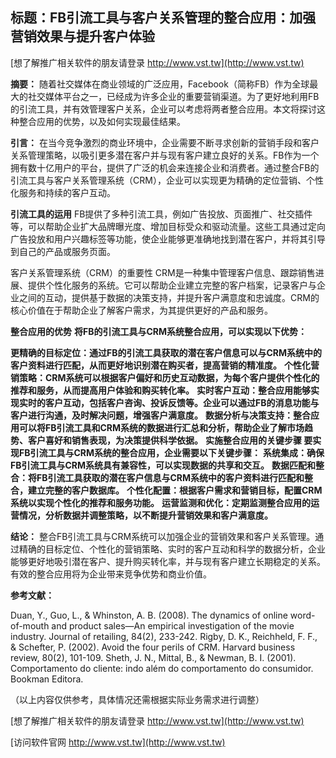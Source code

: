 ## **标题：FB引流工具与客户关系管理的整合应用：加强营销效果与提升客户体验**

[想了解推广相关软件的朋友请登录 http://www.vst.tw](http://www.vst.tw)

**摘要：**
随着社交媒体在商业领域的广泛应用，Facebook（简称FB）作为全球最大的社交媒体平台之一，已经成为许多企业的重要营销渠道。为了更好地利用FB的引流工具，并有效管理客户关系，企业可以考虑将两者整合应用。本文将探讨这种整合应用的优势，以及如何实现最佳结果。

**引言：**
在当今竞争激烈的商业环境中，企业需要不断寻求创新的营销手段和客户关系管理策略，以吸引更多潜在客户并与现有客户建立良好的关系。FB作为一个拥有数十亿用户的平台，提供了广泛的机会来连接企业和消费者。通过整合FB的引流工具与客户关系管理系统（CRM），企业可以实现更为精确的定位营销、个性化服务和持续的客户互动。

**引流工具的运用**
FB提供了多种引流工具，例如广告投放、页面推广、社交插件等，可以帮助企业扩大品牌曝光度、增加目标受众和驱动流量。这些工具通过定向广告投放和用户兴趣标签等功能，使企业能够更准确地找到潜在客户，并将其引导到自己的产品或服务页面。

客户关系管理系统（CRM）的重要性
CRM是一种集中管理客户信息、跟踪销售进展、提供个性化服务的系统。它可以帮助企业建立完整的客户档案，记录客户与企业之间的互动，提供基于数据的决策支持，并提升客户满意度和忠诚度。CRM的核心价值在于帮助企业了解客户需求，为其提供更好的产品和服务。

**整合应用的优势**
**将FB的引流工具与CRM系统整合应用，可以实现以下优势：**

**更精确的目标定位：通过FB的引流工具获取的潜在客户信息可以与CRM系统中的客户资料进行匹配，从而更好地识别潜在购买者，提高营销的精准度。**
**个性化营销策略：CRM系统可以根据客户偏好和历史互动数据，为每个客户提供个性化的推荐和服务，从而提高用户体验和购买转化率。**
**实时客户互动：整合应用能够实现实时的客户互动，包括客户咨询、投诉反馈等。企业可以通过FB的消息功能与客户进行沟通，及时解决问题，增强客户满意度。**
**数据分析与决策支持：整合应用可以将FB引流工具和CRM系统的数据进行汇总和分析，帮助企业了解市场趋势、客户喜好和销售表现，为决策提供科学依据。**
**实施整合应用的关键步骤 要实现FB引流工具与CRM系统的整合应用，企业需要以下关键步骤：**
**系统集成：确保FB引流工具与CRM系统具有兼容性，可以实现数据的共享和交互。**
**数据匹配和整合：将FB引流工具获取的潜在客户信息与CRM系统中的客户资料进行匹配和整合，建立完整的客户数据库。**
**个性化配置：根据客户需求和营销目标，配置CRM系统以实现个性化的推荐和服务功能。**
**运营监测和优化：定期监测整合应用的运营情况，分析数据并调整策略，以不断提升营销效果和客户满意度。**

**结论：**
整合FB引流工具与CRM系统可以加强企业的营销效果和客户关系管理。通过精确的目标定位、个性化的营销策略、实时的客户互动和科学的数据分析，企业能够更好地吸引潜在客户、提升购买转化率，并与现有客户建立长期稳定的关系。有效的整合应用将为企业带来竞争优势和商业价值。

**参考文献：**

Duan, Y., Guo, L., & Whinston, A. B. (2008). The dynamics of online word-of-mouth and product sales—An empirical investigation of the movie industry. Journal of retailing, 84(2), 233-242.
Rigby, D. K., Reichheld, F. F., & Schefter, P. (2002). Avoid the four perils of CRM. Harvard business review, 80(2), 101-109.
Sheth, J. N., Mittal, B., & Newman, B. I. (2001). Comportamento do cliente: indo além do comportamento do consumidor. Bookman Editora.

（以上内容仅供参考，具体情况还需根据实际业务需求进行调整）

[想了解推广相关软件的朋友请登录 http://www.vst.tw](http://www.vst.tw)


[访问软件官网 http://www.vst.tw](http://www.vst.tw)
